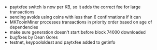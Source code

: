 * paytxfee switch is now per KB, so it adds the correct fee for large transactions
* sending avoids using coins with less than 6 confirmations if it can
* MKTcoinMiner processes transactions in priority order based on age of dependencies
* make sure generation doesn't start before block 74000 downloaded
* bugfixes by Dean Gores
* testnet, keypoololdest and paytxfee added to getinfo
